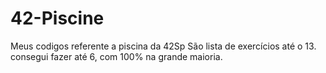 # 42-Piscine
Meus codigos referente a piscina da 42Sp
São lista de exercícios até o 13.
consegui fazer até 6, com 100% na grande maioria.
